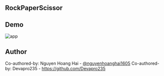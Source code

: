 ## RockPaperScissor
## Demo
![app](https://github.com/user-attachments/assets/37b7a887-1d88-465b-892b-610a6888a1d1)

## Author
Co-authored-by: Nguyen Hoang Hai - [@nguyenhoanghai1605](https://github.com/nguyenhoanghai1605)
Co-authored-by: Devapro235 - https://github.com/Devapro235
